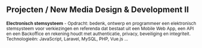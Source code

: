 Projecten **/ New Media Design & Development II**
------------------------------------------------

<small>**Electronisch stemsysteem** - Opdracht: bedenk, ontwerp en programmeer een elektronisch stemsysteem voor verkiezingen en referenda dat bestaat uit een Mobile Web App, een API en een Backoffice en rekening houdt met authenticatie, privacy, beveiliging en integriteit. Technologieën: JavaScript, Laravel, MySQL, PHP, Vue.js ...</small>